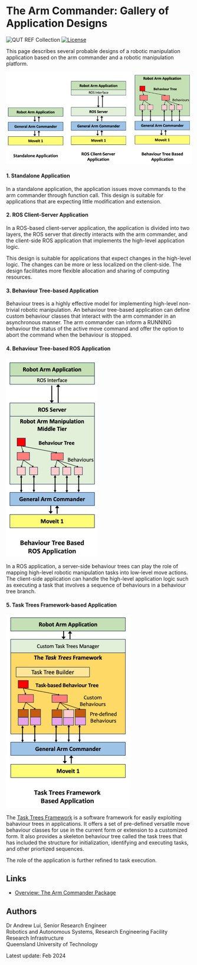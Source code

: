 # The Arm Commander: Gallery of Application Designs 
![QUT REF Collection](https://badgen.net/badge/collections/QUT%20REF-RAS?icon=github) [![License](https://img.shields.io/badge/License-BSD_3--Clause-blue.svg)](https://opensource.org/licenses/BSD-3-Clause)

This page describes several probable designs of a robotic manipulation application based on the arm commander and a robotic manipulation platform. 

![Design Patterns 1, 2, and 3](assets/ArmCommander4.png)

#### 1. Standalone Application

In a standalone application, the application issues move commands to the arm commander through function call. This design is suitable for applications that are expecting little modification and extension. 

#### 2. ROS Client-Server Application

In a ROS-based client-server application, the application is divided into two layers, the ROS server that directly interacts with the arm commander, and the client-side ROS application that implements the high-level application logic.

This design is suitable for applications that expect changes in the high-level logic. The changes can be more or less localized on the client-side. The design facilitates more flexible allocation and sharing of computing resources.

#### 3. Behaviour Tree-based Application

Behaviour trees is a highly effective model for implementing high-level non-trivial robotic manipulation. An behaviour tree-based application can define custom behaviour classes that interact with the arm commander in an asynchronous manner. The arm commander can inform a RUNNING behaviour the status of the active move command and offer the option to abort the command when the behaviour is stopped.

#### 4. Behaviour Tree-based ROS Application

![Design Pattern 4](assets/ArmCommander5.png)

In a ROS application, a server-side behaviour trees can play the role of mapping high-level robotic manipulation tasks into low-level move actions. The client-side application can handle the high-level application logic such as executing a task that involves a sequence of behaviours in a behaviour tree branch.

#### 5. Task Trees Framework-based Application

![Design Pattern 5](assets/ArmCommander6.png)

The [Task Trees Framework](https://github.com/REF-RAS/task_trees) is a software framework for easily exploiting bahaviour trees in applications. It offers a set of pre-defined versatile move behaviour classes for use in the current form or extension to a customized form. It also provides a skeleton behaviour tree called the task trees that has included the structure for initialization, identifying and executing tasks, and other priortized sequences.

The role of the application is further refined to task execution.


## Links

- [Overview: The Arm Commander Package](../README.md)

## Authors

Dr Andrew Lui, Senior Research Engineer <br />
Robotics and Autonomous Systems, Research Engineering Facility <br />
Research Infrastructure <br />
Queensland University of Technology <br />

Latest update: Feb 2024
